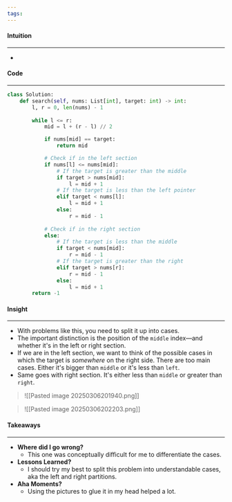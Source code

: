 ```yaml
---
tags:
---
```

#### Intuition
---
- 

#### Code
---

```python
class Solution:
    def search(self, nums: List[int], target: int) -> int:
        l, r = 0, len(nums) - 1
        
        while l <= r:
            mid = l + (r - l) // 2

            if nums[mid] == target:
                return mid

            # Check if in the left section
            if nums[l] <= nums[mid]:
                # If the target is greater than the middle
                if target > nums[mid]:
                    l = mid + 1
                # If the target is less than the left pointer
                elif target < nums[l]:
                    l = mid + 1
                else:
                    r = mid - 1
                
            # Check if in the right section
            else:
                # If the target is less than the middle
                if target < nums[mid]:
                    r = mid - 1
                # If the target is greater than the right
                elif target > nums[r]:
                    r = mid - 1
                else:
                    l = mid + 1 
        return -1
```

#### Insight
---
- With problems like this, you need to split it up into cases.
- The important distinction is the position of the `middle` index—and whether it's in the left or right section.
- If we are in the left section, we want to think of the possible cases in which the target is _somewhere_ on the right side. There are too main cases. Either it's bigger than `middle` or it's less than `left`.
- Same goes with right section. It's either less than `middle` or greater than `right`. 

>![[Pasted image 20250306201940.png]]

>![[Pasted image 20250306202203.png]]

#### Takeaways
---
- **Where did I go wrong?**
	- This one was conceptually difficult for me to differentiate the cases.
- **Lessons Learned?**
	- I should try my best to split this problem into understandable cases, aka the left and right partitions.
- **Aha Moments?**
	- Using the pictures to glue it in my head helped a lot.